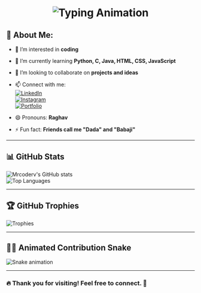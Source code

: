 <h1 align="center">
  <img src="https://readme-typing-svg.demolab.com?font=Fira+Code&pause=1000&color=00F7FF&width=435&lines=%F0%9F%91%8B+Hi%2C+I’m+@Mrcoderv;Welcome+to+my+GitHub+Profile!" alt="Typing Animation" />
</h1>

## 🌟 About Me:
- 👀 I’m interested in **coding**  
- 🌱 I’m currently learning **Python, C, Java, HTML, CSS, JavaScript**  
- 💞️ I’m looking to collaborate on **projects and ideas**  
- 📫 Connect with me:  
  [![LinkedIn](https://img.shields.io/badge/LinkedIn-0077B5?style=for-the-badge&logo=linkedin&logoColor=white)](https://www.linkedin.com/in/raghav-vian-panthi/)  
  [![Instagram](https://img.shields.io/badge/Instagram-E4405F?style=for-the-badge&logo=instagram&logoColor=white)](https://www.instagram.com/raghavavian/)  
  [![Portfolio](https://img.shields.io/badge/Portfolio-FF5722?style=for-the-badge&logo=Google-Chrome&logoColor=white)](https://raghavpanthi.com.np)  

- 😄 Pronouns: **Raghav**  
- ⚡ Fun fact: **Friends call me "Dada" and "Babaji"**  

---

## 📊 **GitHub Stats**
![Mrcoderv's GitHub stats](https://github-readme-stats.vercel.app/api?username=Mrcoderv&show_icons=true&theme=radical)  
![Top Languages](https://github-readme-stats.vercel.app/api/top-langs/?username=Mrcoderv&layout=compact&theme=tokyonight)

---

## 🏆 **GitHub Trophies**
![Trophies](https://github-profile-trophy.vercel.app/?username=Mrcoderv&theme=radical&margin-w=10)

---

## 🏃‍♂️ **Animated Contribution Snake**
![Snake animation](https://github.com/Mrcoderv/Mrcoderv/blob/output/github-snake.svg)


---

### **🔥 Thank you for visiting! Feel free to connect. 🚀**
